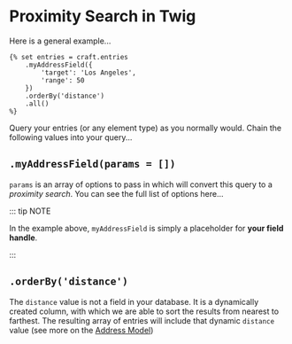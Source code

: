 # Proximity Search in Twig

Here is a general example...

```twig
{% set entries = craft.entries
    .myAddressField({
        'target': 'Los Angeles',
        'range': 50
    })
    .orderBy('distance')
    .all()
%}
```

Query your entries (or any element type) as you normally would. Chain the following values into your query...

## `.myAddressField(params = [])`

`params` is an array of options to pass in which will convert this query to a _proximity search_. You can see the full list of options here...

::: tip NOTE

In the example above, `myAddressField` is simply a placeholder for **your field handle**.

:::

## `.orderBy('distance')`

The `distance` value is not a field in your database. It is a dynamically created column, with which we are able to sort the results from nearest to farthest. The resulting array of entries will include that dynamic `distance` value (see more on the [Address Model](/address-field/address-model/#distance)) 
